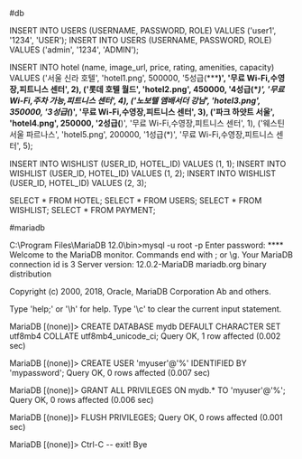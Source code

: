 #db

INSERT INTO USERS (USERNAME, PASSWORD, ROLE) VALUES ('user1', '1234', 'USER');
INSERT INTO USERS (USERNAME, PASSWORD, ROLE) VALUES ('admin', '1234', 'ADMIN');

INSERT INTO hotel (name, image_url, price, rating, amenities, capacity)
VALUES
('서울 신라 호텔', 'hotel1.png', 500000, '5성급(*****)', '무료 Wi-Fi,수영장,피트니스 센터', 2),
('롯데 호텔 월드', 'hotel2.png', 450000, '4성급(****)', '무료 Wi-Fi,주차 가능,피트니스 센터', 4),
('노보텔 앰배서더 강남', 'hotel3.png', 350000, '3성급(***)', '무료 Wi-Fi,수영장,피트니스 센터', 3),
('파크 하얏트 서울', 'hotel4.png', 250000, '2성급(**)', '무료 Wi-Fi,수영장,피트니스 센터', 1),
('웨스틴 서울 파르나스', 'hotel5.png', 200000, '1성급(*)', '무료 Wi-Fi,수영장,피트니스 센터', 5); 

INSERT INTO WISHLIST (USER_ID, HOTEL_ID) VALUES (1, 1);
INSERT INTO WISHLIST (USER_ID, HOTEL_ID) VALUES (1, 2);
INSERT INTO WISHLIST (USER_ID, HOTEL_ID) VALUES (2, 3);

SELECT * FROM HOTEL;
SELECT * FROM USERS;
SELECT * FROM WISHLIST;
SELECT * FROM PAYMENT;

#mariadb

C:\Program Files\MariaDB 12.0\bin>mysql -u root -p
Enter password: ****
Welcome to the MariaDB monitor.  Commands end with ; or \g.
Your MariaDB connection id is 3
Server version: 12.0.2-MariaDB mariadb.org binary distribution

Copyright (c) 2000, 2018, Oracle, MariaDB Corporation Ab and others.

Type 'help;' or '\h' for help. Type '\c' to clear the current input statement.

MariaDB [(none)]> CREATE DATABASE mydb DEFAULT CHARACTER SET utf8mb4 COLLATE utf8mb4_unicode_ci;
Query OK, 1 row affected (0.002 sec)

MariaDB [(none)]> CREATE USER 'myuser'@'%' IDENTIFIED BY 'mypassword';
Query OK, 0 rows affected (0.007 sec)

MariaDB [(none)]> GRANT ALL PRIVILEGES ON mydb.* TO 'myuser'@'%';
Query OK, 0 rows affected (0.006 sec)

MariaDB [(none)]> FLUSH PRIVILEGES;
Query OK, 0 rows affected (0.001 sec)

MariaDB [(none)]> Ctrl-C -- exit!
Bye

